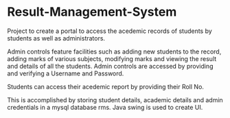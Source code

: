 # Result-Management-System
Project to create a portal to access the acedemic records of students by students as well as administrators.

Admin controls feature facilities such as adding new students to the record, adding marks of various subjects, modifying marks and viewing the result and details of all the students. Admin controls are accessed by providing and verifying a Username and Password.

Students can access their acedemic report by providing their Roll No.

This is accomplished by storing student details, academic details and admin credentials in a mysql database rms. Java swing is used to create UI.
